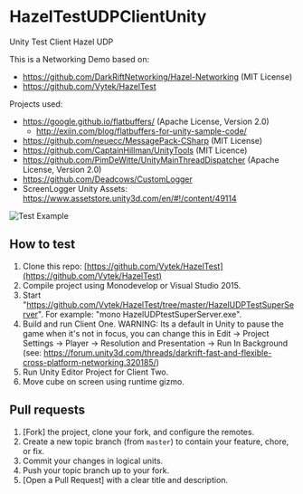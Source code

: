 # HazelTestUDPClientUnity
Unity Test Client Hazel UDP 

This is a Networking Demo based on:

- https://github.com/DarkRiftNetworking/Hazel-Networking (MIT License)
- https://github.com/Vytek/HazelTest

Projects used:

- https://google.github.io/flatbuffers/ (Apache License, Version 2.0)
	- http://exiin.com/blog/flatbuffers-for-unity-sample-code/
- https://github.com/neuecc/MessagePack-CSharp (MIT License)
- https://github.com/CaptainHillman/UnityTools (MIT Licence)
- https://github.com/PimDeWitte/UnityMainThreadDispatcher (Apache License, Version 2.0)
- https://github.com/Deadcows/CustomLogger
- ScreenLogger Unity Assets: https://www.assetstore.unity3d.com/en/#!/content/49114

![Test Example](https://github.com/Vytek/HazelTestUDPClientUnity/blob/master/Images/2017-08-04%2010_29_34.gif)

## How to test

1. Clone this repo: [https://github.com/Vytek/HazelTest](https://github.com/Vytek/HazelTest)
2. Compile project using Monodevelop or Visual Studio 2015.
3. Start "https://github.com/Vytek/HazelTest/tree/master/HazelUDPTestSuperServer". For example: "mono HazelUDPtestSuperServer.exe".
4. Build and run Client One. WARNING: Its a default in Unity to pause the game when it's not in focus, you can change this in Edit -> Project Settings -> Player -> Resolution and Presentation -> Run In Background (see: https://forum.unity3d.com/threads/darkrift-fast-and-flexible-cross-platform-networking.320185/)
5. Run Unity Editor Project for Client Two.
6. Move cube on screen using runtime gizmo.

## Pull requests

 1. [Fork] the project, clone your fork, and configure the remotes.
 2. Create a new topic branch (from `master`) to contain your feature,
 chore, or fix.
 3. Commit your changes in logical units.
 4. Push your topic branch up to your fork.
 5. [Open a Pull Request] with a clear title and description.